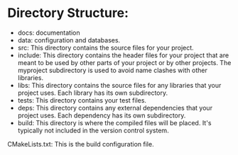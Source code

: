 # Directory Structure:

- docs: documentation
- data: configuration and databases.
- src: This directory contains the source files for your project.
- include: This directory contains the header files for your project that are meant to be used by other parts of your project or by other projects. The myproject subdirectory is used to avoid name clashes with other libraries.
- libs: This directory contains the source files for any libraries that your project uses. Each library has its own subdirectory.
- tests: This directory contains your test files.
- deps: This directory contains any external dependencies that your project uses. Each dependency has its own subdirectory.
- build: This directory is where the compiled files will be placed. It's typically not included in the version control system.

CMakeLists.txt: This is the build configuration file.
